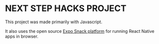 # NEXT STEP HACKS PROJECT

This project was made primarily with Javascript. 

It also uses the open source [Expo Snack platform](https://github.com/expo/snack) for running React Native apps in browser.